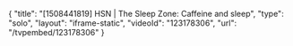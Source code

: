 {
    "title": "[1508441819] HSN | The Sleep Zone: Caffeine and sleep",
    "type": "solo",
    "layout": "iframe-static",
    "videoId": "123178306",
    "url": "\/tvpembed\/123178306"
}